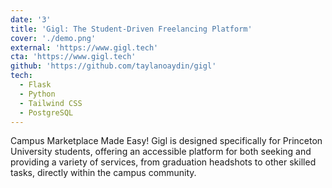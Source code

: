 ```yaml
---
date: '3'
title: 'Gigl: The Student-Driven Freelancing Platform'
cover: './demo.png'
external: 'https://www.gigl.tech'
cta: 'https://www.gigl.tech'
github: 'https://github.com/taylanoaydin/gigl'
tech:
  - Flask
  - Python
  - Tailwind CSS
  - PostgreSQL
---
```


Campus Marketplace Made Easy! Gigl is designed specifically for Princeton University students, offering an accessible platform for both seeking and providing a variety of services, from graduation headshots to other skilled tasks, directly within the campus community.
